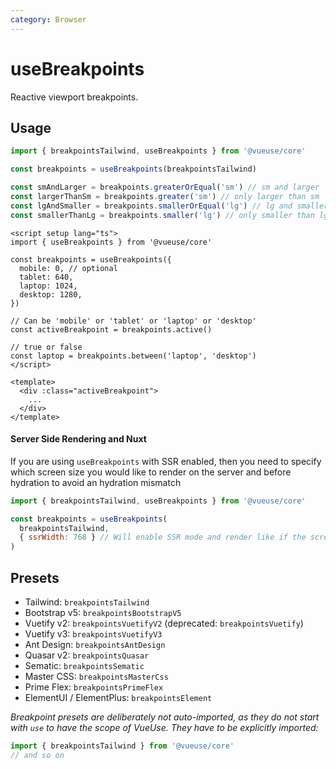 ```yaml
---
category: Browser
---
```


# useBreakpoints

Reactive viewport breakpoints.

## Usage

```js
import { breakpointsTailwind, useBreakpoints } from '@vueuse/core'

const breakpoints = useBreakpoints(breakpointsTailwind)

const smAndLarger = breakpoints.greaterOrEqual('sm') // sm and larger
const largerThanSm = breakpoints.greater('sm') // only larger than sm
const lgAndSmaller = breakpoints.smallerOrEqual('lg') // lg and smaller
const smallerThanLg = breakpoints.smaller('lg') // only smaller than lg
```

```vue
<script setup lang="ts">
import { useBreakpoints } from '@vueuse/core'

const breakpoints = useBreakpoints({
  mobile: 0, // optional
  tablet: 640,
  laptop: 1024,
  desktop: 1280,
})

// Can be 'mobile' or 'tablet' or 'laptop' or 'desktop'
const activeBreakpoint = breakpoints.active()

// true or false
const laptop = breakpoints.between('laptop', 'desktop')
</script>

<template>
  <div :class="activeBreakpoint">
    ...
  </div>
</template>
```

#### Server Side Rendering and Nuxt

If you are using `useBreakpoints` with SSR enabled, then you need to specify which screen size you would like to render on the server and before hydration to avoid an hydration mismatch

```js
import { breakpointsTailwind, useBreakpoints } from '@vueuse/core'

const breakpoints = useBreakpoints(
  breakpointsTailwind,
  { ssrWidth: 768 } // Will enable SSR mode and render like if the screen was 768px wide
)
```

## Presets

- Tailwind: `breakpointsTailwind`
- Bootstrap v5: `breakpointsBootstrapV5`
- Vuetify v2: `breakpointsVuetifyV2` (deprecated: `breakpointsVuetify`)
- Vuetify v3: `breakpointsVuetifyV3`
- Ant Design: `breakpointsAntDesign`
- Quasar v2: `breakpointsQuasar`
- Sematic: `breakpointsSematic`
- Master CSS: `breakpointsMasterCss`
- Prime Flex: `breakpointsPrimeFlex`
- ElementUI / ElementPlus: `breakpointsElement`

_Breakpoint presets are deliberately not auto-imported, as they do not start with `use` to have the scope of VueUse. They have to be explicitly imported:_

```js
import { breakpointsTailwind } from '@vueuse/core'
// and so on
```
